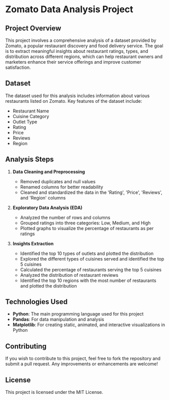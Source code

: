 
# Zomato Data Analysis Project

## Project Overview

This project involves a comprehensive analysis of a dataset provided by Zomato, a popular restaurant discovery and food delivery service. The goal is to extract meaningful insights about restaurant ratings, types, and distribution across different regions, which can help restaurant owners and marketers enhance their service offerings and improve customer satisfaction.

## Dataset

The dataset used for this analysis includes information about various restaurants listed on Zomato. Key features of the dataset include:

- Restaurant Name
- Cuisine Category
- Outlet Type
- Rating
- Price
- Reviews
- Region

## Analysis Steps

1. **Data Cleaning and Preprocessing**
   - Removed duplicates and null values
   - Renamed columns for better readability
   - Cleaned and standardized the data in the 'Rating', 'Price', 'Reviews', and 'Region' columns

2. **Exploratory Data Analysis (EDA)**
   - Analyzed the number of rows and columns
   - Grouped ratings into three categories: Low, Medium, and High
   - Plotted graphs to visualize the percentage of restaurants as per ratings

3. **Insights Extraction**
   - Identified the top 10 types of outlets and plotted the distribution
   - Explored the different types of cuisines served and identified the top 5 cuisines
   - Calculated the percentage of restaurants serving the top 5 cuisines
   - Analyzed the distribution of restaurant reviews
   - Identified the top 10 regions with the most number of restaurants and plotted the distribution

## Technologies Used

- **Python**: The main programming language used for this project
- **Pandas**: For data manipulation and analysis
- **Matplotlib**: For creating static, animated, and interactive visualizations in Python

## Contributing

If you wish to contribute to this project, feel free to fork the repository and submit a pull request. Any improvements or enhancements are welcome!

## License

This project is licensed under the MIT License.
